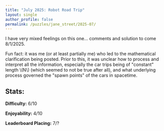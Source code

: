 ```yaml
---
title: "July 2025: Robot Road Trip"
layout: single
author_profile: false
permalink: /puzzles/jane_street/2025-07/
---
```


I have very mixed feelings on this one... comments and solution to come 8/1/2025.

Fun fact: it was me (or at least partially me) who led to the mathematical clarification being posted. Prior to this, it was unclear how to process and interpret all the information, especially the car trips being of "constant" length \\(N\\) (which seemed to not be true after all), and what underlying process governed the "spawn points" of the cars in spacetime.

## Stats:

**Difficulty:** 6/10

**Enjoyability:** 4/10

**Leaderboard Placing:** 7/?

<!-- ## The approach: -->

